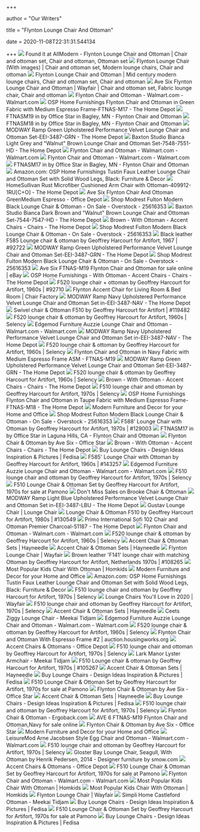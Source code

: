 +++
        
author = "Our Writers"
        
title = "Flynton Lounge Chair And Ottoman"
        
date = 2020-11-08T22:31:31.544134
        
+++
[ ![](https://i.pinimg.com/originals/5f/24/fa/5f24fa8536da3b326f4db71f797cead8.jpg)](https://i.pinimg.com/originals/5f/24/fa/5f24fa8536da3b326f4db71f797cead8.jpg) Found it at AllModern - Flynton Lounge Chair and Ottoman | Chair and ottoman  set, Chair and ottoman, Ottoman set
[ ![](https://i.pinimg.com/originals/8a/ac/02/8aac0289ccb47beb67ec276ff01591eb.jpg)](https://i.pinimg.com/originals/8a/ac/02/8aac0289ccb47beb67ec276ff01591eb.jpg) Flynton Lounge Chair (With images) | Chair and ottoman set, Modern lounge  chairs, Chair and ottoman
[ ![](https://i.pinimg.com/originals/82/68/94/82689488896562dc61608f6aa4ad1d04.jpg)](https://i.pinimg.com/originals/82/68/94/82689488896562dc61608f6aa4ad1d04.jpg) Flynton Lounge Chair and Ottoman | Mid century modern lounge chairs, Chair  and ottoman set, Chair and ottoman
[ ![](https://i.pinimg.com/474x/1e/93/d0/1e93d065783aee4545a72076866add03.jpg)](https://i.pinimg.com/474x/1e/93/d0/1e93d065783aee4545a72076866add03.jpg) Ave Six Flynton Lounge Chair and Ottoman | Wayfair | Chair and ottoman set,  Fabric lounge chair, Chair and ottoman
[ ![](https://i5.walmartimages.com/asr/39ece50c-e58d-4d3e-8f6f-c707ae8e52a4_1.6a51ada7bdd7a3e5b3686e3c0397ff75.jpeg)](https://i5.walmartimages.com/asr/39ece50c-e58d-4d3e-8f6f-c707ae8e52a4_1.6a51ada7bdd7a3e5b3686e3c0397ff75.jpeg) Flynton Chair and Ottoman - Walmart.com - Walmart.com
[ ![](https://images.homedepot-static.com/productImages/f8bd5134-7f9c-4a27-9698-079fea4b382a/svn/milford-green-polyester-osp-home-furnishings-accent-chairs-ftnas-m17-31_600.jpg)](https://images.homedepot-static.com/productImages/f8bd5134-7f9c-4a27-9698-079fea4b382a/svn/milford-green-polyester-osp-home-furnishings-accent-chairs-ftnas-m17-31_600.jpg) OSP Home Furnishings Flynton Chair and Ottoman in Green Fabric with Medium  Espresso Frame-FTNAS-M17 - The Home Depot
[ ![](https://images.webfronts.com/cache/frxmjlrtfdru.jpg?imgeng=/w_500/h_500/m_letterbox_ffffff_100)](https://images.webfronts.com/cache/frxmjlrtfdru.jpg?imgeng=/w_500/h_500/m_letterbox_ffffff_100) FTNASM19 in by Office Star in Bagley, MN - Flynton Chair and Ottoman
[ ![](https://images.webfronts.com/cache/fresfoxkfhuw.jpg?imgeng=/w_500/h_500/m_letterbox_ffffff_100)](https://images.webfronts.com/cache/fresfoxkfhuw.jpg?imgeng=/w_500/h_500/m_letterbox_ffffff_100) FTNASM18 in by Office Star in Bagley, MN - Flynton Chair and Ottoman
[ ![](https://images.homedepot-static.com/productImages/e98343ea-ecd0-4c4d-87a4-a2ef687eb7ba/svn/green-modway-accent-chairs-eei-3487-grn-64_1000.jpg)](https://images.homedepot-static.com/productImages/e98343ea-ecd0-4c4d-87a4-a2ef687eb7ba/svn/green-modway-accent-chairs-eei-3487-grn-64_1000.jpg) MODWAY Ramp Green Upholstered Performance Velvet Lounge Chair and Ottoman  Set-EEI-3487-GRN - The Home Depot
[ ![](https://images.homedepot-static.com/productImages/c1caa565-d01f-441c-a725-10c51aae9e6b/svn/light-grey-walnut-brown-baxton-studio-accent-chairs-7548-7551-hd-64_1000.jpg)](https://images.homedepot-static.com/productImages/c1caa565-d01f-441c-a725-10c51aae9e6b/svn/light-grey-walnut-brown-baxton-studio-accent-chairs-7548-7551-hd-64_1000.jpg) Baxton Studio Bianca Light Grey and "Walnut" Brown Lounge Chair and Ottoman  Set-7548-7551-HD - The Home Depot
[ ![](https://i5.walmartimages.com/dfw/6e29e393-d230/k2-_65d349bb-30b5-4160-95fc-d5819227e559.v1.jpg)](https://i5.walmartimages.com/dfw/6e29e393-d230/k2-_65d349bb-30b5-4160-95fc-d5819227e559.v1.jpg) Flynton Chair and Ottoman - Walmart.com - Walmart.com
[ ![](https://i5.walmartimages.com/asr/9f0ece37-ed8a-44d7-9a45-687f8abd11fe_1.fef4bacfe220df14d518e3822f3bdf2d.jpeg?odnWidth=282&odnHeight=282&odnBg=ffffff)](https://i5.walmartimages.com/asr/9f0ece37-ed8a-44d7-9a45-687f8abd11fe_1.fef4bacfe220df14d518e3822f3bdf2d.jpeg?odnWidth=282&odnHeight=282&odnBg=ffffff) Flynton Chair and Ottoman - Walmart.com - Walmart.com
[ ![](https://images.webfronts.com/cache/frthmnmthxym.jpg?imgeng=/w_300)](https://images.webfronts.com/cache/frthmnmthxym.jpg?imgeng=/w_300) FTNASM17 in by Office Star in Bagley, MN - Flynton Chair and Ottoman
[ ![](https://images-na.ssl-images-amazon.com/images/I/81WPKYWId5L._AC_SX679_.jpg)](https://images-na.ssl-images-amazon.com/images/I/81WPKYWId5L._AC_SX679_.jpg) Amazon.com: OSP Home Furnishings Tustin Faux Leather Lounge Chair and  Ottoman Set with Solid Wood Legs, Black: Furniture & Decor
[ ![](https://images.homedepot-static.com/productImages/2aa63ef8-f4b4-4c71-8f9e-e9e94d099a48/svn/rust-homesullivan-accent-chairs-409912-1ru-c-o-40_600.jpg)](https://images.homedepot-static.com/productImages/2aa63ef8-f4b4-4c71-8f9e-e9e94d099a48/svn/rust-homesullivan-accent-chairs-409912-1ru-c-o-40_600.jpg) HomeSullivan Rust Microfiber Cushioned Arm Chair with Ottoman-409912-1RU[C+O]  - The Home Depot
[ ![](https://media.officedepot.com/image/upload/b_rgb:FFFFFF,c_pad,dpr_1.0,f_auto,h_666,q_auto,w_500/c_pad,h_666,w_500/v1/products/2884242/2884242_o04_ave_six_flynton_chair_and_ottoman?pgw=1)](https://media.officedepot.com/image/upload/b_rgb:FFFFFF,c_pad,dpr_1.0,f_auto,h_666,q_auto,w_500/c_pad,h_666,w_500/v1/products/2884242/2884242_o04_ave_six_flynton_chair_and_ottoman?pgw=1) Ave Six Flynton Chair And Ottoman GreenMedium Espresso - Office Depot
[ ![](https://ak1.ostkcdn.com/images/products/25616353/Modrest-Fulton-Modern-Black-Lounge-Chair-Ottoman-9c153a9f-e8a9-4baa-82a2-42e1ef9f172a_600.jpg?impolicy=medium)](https://ak1.ostkcdn.com/images/products/25616353/Modrest-Fulton-Modern-Black-Lounge-Chair-Ottoman-9c153a9f-e8a9-4baa-82a2-42e1ef9f172a_600.jpg?impolicy=medium) Shop Modrest Fulton Modern Black Lounge Chair & Ottoman - On Sale -  Overstock - 25616353
[ ![](https://images.homedepot-static.com/productImages/01db7ed5-b516-41c7-81d7-45e11a46ee0d/svn/dark-brown-walnut-brown-baxton-studio-accent-chairs-7544-7547-hd-31_600.jpg)](https://images.homedepot-static.com/productImages/01db7ed5-b516-41c7-81d7-45e11a46ee0d/svn/dark-brown-walnut-brown-baxton-studio-accent-chairs-7544-7547-hd-31_600.jpg) Baxton Studio Bianca Dark Brown and "Walnut" Brown Lounge Chair and Ottoman  Set-7544-7547-HD - The Home Depot
[ ![](https://images.homedepot-static.com/productImages/44ccc409-842b-4a8d-a839-57eaaf4de41d/svn/saddle-brown-distressed-handy-living-accent-chairs-a153089-64_400.jpg)](https://images.homedepot-static.com/productImages/44ccc409-842b-4a8d-a839-57eaaf4de41d/svn/saddle-brown-distressed-handy-living-accent-chairs-a153089-64_400.jpg) Brown - With Ottoman - Accent Chairs - Chairs - The Home Depot
[ ![](https://ak1.ostkcdn.com/images/products/25616353/Modrest-Fulton-Modern-Black-Lounge-Chair-Ottoman-d9971037-62a3-40f1-a7d3-f931a26e3e9e_600.jpg?impolicy=medium)](https://ak1.ostkcdn.com/images/products/25616353/Modrest-Fulton-Modern-Black-Lounge-Chair-Ottoman-d9971037-62a3-40f1-a7d3-f931a26e3e9e_600.jpg?impolicy=medium) Shop Modrest Fulton Modern Black Lounge Chair & Ottoman - On Sale -  Overstock - 25616353
[ ![](https://img.vntg.com/large/15468726640726/black-leather-f585-lounge-chair-and-ottoman-by-geoffrey-harcourt-for-artifort-1967.jpg)](https://img.vntg.com/large/15468726640726/black-leather-f585-lounge-chair-and-ottoman-by-geoffrey-harcourt-for-artifort-1967.jpg) Black leather F585 Lounge chair & ottoman by Geoffrey Harcourt for  Artifort, 1967 | #92722
[ ![](https://images.homedepot-static.com/productImages/dd104bfb-1d3a-4320-93b7-d49a7ae45c49/svn/green-modway-accent-chairs-eei-3487-grn-1f_600.jpg)](https://images.homedepot-static.com/productImages/dd104bfb-1d3a-4320-93b7-d49a7ae45c49/svn/green-modway-accent-chairs-eei-3487-grn-1f_600.jpg) MODWAY Ramp Green Upholstered Performance Velvet Lounge Chair and Ottoman  Set-EEI-3487-GRN - The Home Depot
[ ![](https://ak1.ostkcdn.com/images/products/25616353/Modrest-Fulton-Modern-Black-Lounge-Chair-Ottoman-3867a5af-1784-40b0-8c49-d231abddecee_600.jpg?impolicy=medium)](https://ak1.ostkcdn.com/images/products/25616353/Modrest-Fulton-Modern-Black-Lounge-Chair-Ottoman-3867a5af-1784-40b0-8c49-d231abddecee_600.jpg?impolicy=medium) Shop Modrest Fulton Modern Black Lounge Chair & Ottoman - On Sale -  Overstock - 25616353
[ ![](https://i.ebayimg.com/images/g/u2IAAOSwSRtd-w86/s-l640.jpg)](https://i.ebayimg.com/images/g/u2IAAOSwSRtd-w86/s-l640.jpg) Ave Six FTNAS-M19 Flynton Chair and Ottoman for sale online | eBay
[ ![](https://images.homedepot-static.com/productImages/60f93584-abbd-49f9-8b04-14441db9a800/svn/white-osp-home-furnishings-accent-chairs-tsn51-w32-64_1000.jpg)](https://images.homedepot-static.com/productImages/60f93584-abbd-49f9-8b04-14441db9a800/svn/white-osp-home-furnishings-accent-chairs-tsn51-w32-64_1000.jpg) OSP Home Furnishings - With Ottoman - Accent Chairs - Chairs - The Home  Depot
[ ![](https://img.vntg.com/large/15468724451761/f520-lounge-chair-ottoman-by-geoffrey-harcourt-for-artifort-1960s.jpg)](https://img.vntg.com/large/15468724451761/f520-lounge-chair-ottoman-by-geoffrey-harcourt-for-artifort-1960s.jpg) F520 lounge chair + ottoman by Geoffrey Harcourt for Artifort, 1960s |  #92710
[ ![](https://www.chairfactory.in/images/products/Flynton.jpg)](https://www.chairfactory.in/images/products/Flynton.jpg) Flynton Accent Chair for Living Room & Bed Room | Chair Factory
[ ![](https://images.homedepot-static.com/productImages/c3b1e03b-e3a3-4409-92a9-5d5eb37457cd/svn/navy-modway-accent-chairs-eei-3487-nav-40_600.jpg)](https://images.homedepot-static.com/productImages/c3b1e03b-e3a3-4409-92a9-5d5eb37457cd/svn/navy-modway-accent-chairs-eei-3487-nav-40_600.jpg) MODWAY Ramp Navy Upholstered Performance Velvet Lounge Chair and Ottoman  Set in-EEI-3487-NAV - The Home Depot
[ ![](https://img.vntg.com/large/15790163682896/swivel-chair-and-ottoman-f510-by-geoffrey-harcourt-for-artifort.jpg)](https://img.vntg.com/large/15790163682896/swivel-chair-and-ottoman-f510-by-geoffrey-harcourt-for-artifort.jpg) Swivel chair & Ottoman F510 by Geoffrey Harcourt for Artifort | #119482
[ ![](https://selency.imgix.net/96b13b4d-9d6c-4de4-932f-945d94393414/f520-geoffrey-harcourt-for-artifort-lounge-chair-ottoman-1960s_original.png?bg=FFF&fit=fill&auto=format%2Ccompress&w=579&h=475&meta_format=product_gallery_main&fm=jpg)](https://selency.imgix.net/96b13b4d-9d6c-4de4-932f-945d94393414/f520-geoffrey-harcourt-for-artifort-lounge-chair-ottoman-1960s_original.png?bg=FFF&fit=fill&auto=format%2Ccompress&w=579&h=475&meta_format=product_gallery_main&fm=jpg) F520 lounge chair & ottoman by Geoffrey Harcourt for Artifort, 1960s |  Selency
[ ![](https://i5.walmartimages.com/asr/bef6bd8f-8f64-4724-9638-87d208917caa_1.2c9bf842a81bae2f5979fcafdefd9a6d.jpeg)](https://i5.walmartimages.com/asr/bef6bd8f-8f64-4724-9638-87d208917caa_1.2c9bf842a81bae2f5979fcafdefd9a6d.jpeg) Edgemod Furniture Auzzie Lounge Chair and Ottoman - Walmart.com -  Walmart.com
[ ![](https://images.homedepot-static.com/productImages/53281d2f-3ef5-4eda-85a2-903d806c8c1d/svn/navy-modway-accent-chairs-eei-3487-nav-64_1000.jpg)](https://images.homedepot-static.com/productImages/53281d2f-3ef5-4eda-85a2-903d806c8c1d/svn/navy-modway-accent-chairs-eei-3487-nav-64_1000.jpg) MODWAY Ramp Navy Upholstered Performance Velvet Lounge Chair and Ottoman  Set in-EEI-3487-NAV - The Home Depot
[ ![](https://selency.imgix.net/bb7edf5f-39db-448a-a76d-0681d750f619/f520-geoffrey-harcourt-for-artifort-lounge-chair-ottoman-1960s_original.png?bg=F5F5F5&fit=fill&auto=format%2Ccompress&w=579&h=475&mark=https%3A%2F%2Fassets.selency.co%2Fimg%2Fproduct-authentification_en.png%3Fv%3D2&markx=435&marky=20&markw=120&meta_format=product_grey_main_auth_en&fm=jpg)](https://selency.imgix.net/bb7edf5f-39db-448a-a76d-0681d750f619/f520-geoffrey-harcourt-for-artifort-lounge-chair-ottoman-1960s_original.png?bg=F5F5F5&fit=fill&auto=format%2Ccompress&w=579&h=475&mark=https%3A%2F%2Fassets.selency.co%2Fimg%2Fproduct-authentification_en.png%3Fv%3D2&markx=435&marky=20&markw=120&meta_format=product_grey_main_auth_en&fm=jpg) F520 lounge chair & ottoman by Geoffrey Harcourt for Artifort, 1960s |  Selency
[ ![](https://media.cymaxstores.com/Images/5175/2019933-3-L.jpg)](https://media.cymaxstores.com/Images/5175/2019933-3-L.jpg) Flynton Chair and Ottoman in Navy Fabric with Medium Espresso Frame ASM -  FTNAS-M19
[ ![](https://images.homedepot-static.com/productImages/a78a2263-ddbe-4c80-9139-d18b85227786/svn/green-modway-accent-chairs-eei-3487-grn-4f_600.jpg)](https://images.homedepot-static.com/productImages/a78a2263-ddbe-4c80-9139-d18b85227786/svn/green-modway-accent-chairs-eei-3487-grn-4f_600.jpg) MODWAY Ramp Green Upholstered Performance Velvet Lounge Chair and Ottoman  Set-EEI-3487-GRN - The Home Depot
[ ![](https://selency.imgix.net/503c16e6-acdf-45ba-b522-68c44a031a3a/f520-geoffrey-harcourt-for-artifort-lounge-chair-ottoman-1960s_original.png?bg=FFF&fit=fill&auto=format%2Ccompress&w=579&h=475&meta_format=product_gallery_main&fm=jpg)](https://selency.imgix.net/503c16e6-acdf-45ba-b522-68c44a031a3a/f520-geoffrey-harcourt-for-artifort-lounge-chair-ottoman-1960s_original.png?bg=FFF&fit=fill&auto=format%2Ccompress&w=579&h=475&meta_format=product_gallery_main&fm=jpg) F520 lounge chair & ottoman by Geoffrey Harcourt for Artifort, 1960s |  Selency
[ ![](https://images.homedepot-static.com/productImages/b6d62310-36b4-4059-a60c-049e23f60a56/svn/espresso-faux-leather-black-lumisource-accent-chairs-c2-izzy-bke-64_400.jpg)](https://images.homedepot-static.com/productImages/b6d62310-36b4-4059-a60c-049e23f60a56/svn/espresso-faux-leather-black-lumisource-accent-chairs-c2-izzy-bke-64_400.jpg) Brown - With Ottoman - Accent Chairs - Chairs - The Home Depot
[ ![](https://selency.imgix.net/597f2f38-5d1d-4a7e-a08a-74eeafbbabed/f510-lounge-chair-and-ottoman-by-geoffrey-harcourt-for-artifort-1970s_original.png?bg=0FFF&fit=fill&auto=format%2Ccompress&w=600&h=600&meta_format=product_og)](https://selency.imgix.net/597f2f38-5d1d-4a7e-a08a-74eeafbbabed/f510-lounge-chair-and-ottoman-by-geoffrey-harcourt-for-artifort-1970s_original.png?bg=0FFF&fit=fill&auto=format%2Ccompress&w=600&h=600&meta_format=product_og) F510 lounge chair and ottoman by Geoffrey Harcourt for Artifort, 1970s |  Selency
[ ![](https://images.homedepot-static.com/productImages/30e5db77-f988-42ce-a515-7a1738cf55d9/svn/milford-taupe-polyester-osp-home-furnishings-accent-chairs-ftnas-m18-1f_600.jpg)](https://images.homedepot-static.com/productImages/30e5db77-f988-42ce-a515-7a1738cf55d9/svn/milford-taupe-polyester-osp-home-furnishings-accent-chairs-ftnas-m18-1f_600.jpg) OSP Home Furnishings Flynton Chair and Ottoman in Taupe Fabric with Medium  Espresso Frame-FTNAS-M18 - The Home Depot
[ ![](https://secure.img1-fg.wfcdn.com/im/89523314/resize-h400-w400%5Ecompr-r85/3115/31154263/Canyon+Vista+Lounge+Chair+and+Ottoman.jpg)](https://secure.img1-fg.wfcdn.com/im/89523314/resize-h400-w400%5Ecompr-r85/3115/31154263/Canyon+Vista+Lounge+Chair+and+Ottoman.jpg) Modern Furniture and Decor for your Home and Office
[ ![](https://ak1.ostkcdn.com/images/products/25616353/Modrest-Fulton-Modern-Black-Lounge-Chair-Ottoman-30d14c87-8ad1-4fa2-9cdf-4b8efa2bc70b_600.jpg?impolicy=medium)](https://ak1.ostkcdn.com/images/products/25616353/Modrest-Fulton-Modern-Black-Lounge-Chair-Ottoman-30d14c87-8ad1-4fa2-9cdf-4b8efa2bc70b_600.jpg?impolicy=medium) Shop Modrest Fulton Modern Black Lounge Chair & Ottoman - On Sale -  Overstock - 25616353
[ ![](https://img.vntg.com/large/15886594574908/f588-lounge-chair-with-ottoman-by-geoffrey-harcourt-for-artifort-1970s.jpg)](https://img.vntg.com/large/15886594574908/f588-lounge-chair-with-ottoman-by-geoffrey-harcourt-for-artifort-1970s.jpg) F588' Lounge Chair with Ottoman by Geoffrey Harcourt for Artifort, 1970s |  #129003
[ ![](https://images.webfronts.com/cache/frvonhupfshj.jpg?imgeng=/w_300/h_300/m_letterbox_ffffff_100)](https://images.webfronts.com/cache/frvonhupfshj.jpg?imgeng=/w_300/h_300/m_letterbox_ffffff_100) FTNASM17 in by Office Star in Laguna Hills, CA - Flynton Chair and Ottoman
[ ![](https://d37lmo9b6n3d7g.cloudfront.net/images/detailed/533/FTNAS-M17_BP-CRWCSL-FR10_CO-SK21-MCM_Rmset2_hi.jpg?t=1527574407)](https://d37lmo9b6n3d7g.cloudfront.net/images/detailed/533/FTNAS-M17_BP-CRWCSL-FR10_CO-SK21-MCM_Rmset2_hi.jpg?t=1527574407) Flynton Chair & Ottoman by Ave Six - Office Star
[ ![](https://images.homedepot-static.com/productImages/2940ce7d-a848-4229-8e0d-138324ed181a/svn/chocolate-brown-handy-living-accent-chairs-a153140-64_400.jpg)](https://images.homedepot-static.com/productImages/2940ce7d-a848-4229-8e0d-138324ed181a/svn/chocolate-brown-handy-living-accent-chairs-a153140-64_400.jpg) Brown - With Ottoman - Accent Chairs - Chairs - The Home Depot
[ ![](https://secureservercdn.net/45.40.148.147/z1o.a2d.myftpupload.com/wp-content/uploads/2020/06/Lounge-Chairs-19.jpg?time=1603582779)](https://secureservercdn.net/45.40.148.147/z1o.a2d.myftpupload.com/wp-content/uploads/2020/06/Lounge-Chairs-19.jpg?time=1603582779) Buy Lounge Chairs - Design Ideas Inspiration & Pictures | Fedisa
[ ![](https://img.vntg.com/16040415204941/f585-lounge-chair-with-ottoman-by-geoffrey-harcourt-for-artifort-1960s.jpg)](https://img.vntg.com/16040415204941/f585-lounge-chair-with-ottoman-by-geoffrey-harcourt-for-artifort-1960s.jpg) F585' Lounge Chair with Ottoman by Geoffrey Harcourt for Artifort, 1960s |  #143257
[ ![](https://i5.walmartimages.com/asr/12df0175-1f37-4f74-94ae-7434a4608ea5_1.1ce900348602b48ecf83e3c284e909cb.jpeg)](https://i5.walmartimages.com/asr/12df0175-1f37-4f74-94ae-7434a4608ea5_1.1ce900348602b48ecf83e3c284e909cb.jpeg) Edgemod Furniture Auzzie Lounge Chair and Ottoman - Walmart.com -  Walmart.com
[ ![](https://selency.imgix.net/62c656e6-1594-48f4-8e28-08e82148c7dc/f510-lounge-chair-and-ottoman-by-geoffrey-harcourt-for-artifort-1970s_original.png?bg=0FFF&fit=fill&auto=format%2Ccompress&w=600&h=600&meta_format=product_og)](https://selency.imgix.net/62c656e6-1594-48f4-8e28-08e82148c7dc/f510-lounge-chair-and-ottoman-by-geoffrey-harcourt-for-artifort-1970s_original.png?bg=0FFF&fit=fill&auto=format%2Ccompress&w=600&h=600&meta_format=product_og) F510 lounge chair and ottoman by Geoffrey Harcourt for Artifort, 1970s |  Selency
[ ![](https://cdn20.pamono.com/p/s/5/0/505334_cdntsmorb6/f510-lounge-chair-ottoman-set-by-geoffrey-harcourt-for-artifort-1970s.jpg)](https://cdn20.pamono.com/p/s/5/0/505334_cdntsmorb6/f510-lounge-chair-ottoman-set-by-geoffrey-harcourt-for-artifort-1970s.jpg) F510 Lounge Chair & Ottoman Set by Geoffrey Harcourt for Artifort, 1970s  for sale at Pamono
[ ![](https://images.prod.meredith.com/product/af9b48c279af2ce75acf4f76ea59b5eb/1576932594976/l/brooke-chair-and-ottoman-beige-floral)](https://images.prod.meredith.com/product/af9b48c279af2ce75acf4f76ea59b5eb/1576932594976/l/brooke-chair-and-ottoman-beige-floral) Don't Miss Sales on Brooke Chair & Ottoman
[ ![](https://images.homedepot-static.com/productImages/1a9c9c7a-c2b0-425c-b00b-cdb18d7702ea/svn/light-blue-modway-accent-chairs-eei-3487-lbu-64_600.jpg)](https://images.homedepot-static.com/productImages/1a9c9c7a-c2b0-425c-b00b-cdb18d7702ea/svn/light-blue-modway-accent-chairs-eei-3487-lbu-64_600.jpg) MODWAY Ramp Light Blue Upholstered Performance Velvet Lounge Chair and  Ottoman Set in-EEI-3487-LBU - The Home Depot
[ ![](https://lh4.googleusercontent.com/proxy/2q7iZgAwRrfyVsBn825OjBTLQ9u2p-FGsfx3MFTXcq5Ht4ksqui27vEQYwW88VEmYFLOqOZuwYO4rnbBiZAfu4MHWUasVcD1NSQx-kcJntw1d2UCxgIXxWoWKEs-ujPntiIlDCW0QtIoZC3NHO_WC96556OBd-1biACLXVsdYMA6TOcQo3ELUZu34rDL0Xdha8acGF8QSHZyEh4W7cQSZjkvEVsw7tGh9qcC=w1200-h630-p-k-no-nu)](https://lh4.googleusercontent.com/proxy/2q7iZgAwRrfyVsBn825OjBTLQ9u2p-FGsfx3MFTXcq5Ht4ksqui27vEQYwW88VEmYFLOqOZuwYO4rnbBiZAfu4MHWUasVcD1NSQx-kcJntw1d2UCxgIXxWoWKEs-ujPntiIlDCW0QtIoZC3NHO_WC96556OBd-1biACLXVsdYMA6TOcQo3ELUZu34rDL0Xdha8acGF8QSHZyEh4W7cQSZjkvEVsw7tGh9qcC=w1200-h630-p-k-no-nu) Gustav Lounge Chair | Lounge Chair
[ ![](https://img.vntg.com/large/15904286906215/lounge-chair-and-ottoman-f510-by-geoffrey-harcourt-for-artifort-1980s.jpg)](https://img.vntg.com/large/15904286906215/lounge-chair-and-ottoman-f510-by-geoffrey-harcourt-for-artifort-1980s.jpg) Lounge Chair & Ottoman F510 by Geoffrey Harcourt for Artifort, 1980s |  #130549
[ ![](https://images.homedepot-static.com/productImages/570c5d1a-a599-4e85-b7de-f48ab2f6c1d5/svn/charcoal-accent-chairs-51187-64_600.jpg)](https://images.homedepot-static.com/productImages/570c5d1a-a599-4e85-b7de-f48ab2f6c1d5/svn/charcoal-accent-chairs-51187-64_600.jpg) Primo International Sofi 102 Chair and Ottoman Premier Charcoal-51187 - The  Home Depot
[ ![](https://i5.walmartimages.com/asr/dec13687-e372-4d3c-a1d7-56dca882361c_1.fd13bc26236f28f094c26563fbe3f3e4.jpeg?odnWidth=282&odnHeight=282&odnBg=ffffff)](https://i5.walmartimages.com/asr/dec13687-e372-4d3c-a1d7-56dca882361c_1.fd13bc26236f28f094c26563fbe3f3e4.jpeg?odnWidth=282&odnHeight=282&odnBg=ffffff) Flynton Chair and Ottoman - Walmart.com - Walmart.com
[ ![](https://selency.imgix.net/c6bd8e02-9c04-49e6-ab5f-3250db6dd2c8/f520-geoffrey-harcourt-for-artifort-lounge-chair-ottoman-1960s_original.png?bg=FFF&fit=fill&auto=format%2Ccompress&w=579&h=475&meta_format=product_gallery_main&fm=jpg)](https://selency.imgix.net/c6bd8e02-9c04-49e6-ab5f-3250db6dd2c8/f520-geoffrey-harcourt-for-artifort-lounge-chair-ottoman-1960s_original.png?bg=FFF&fit=fill&auto=format%2Ccompress&w=579&h=475&meta_format=product_gallery_main&fm=jpg) F520 lounge chair & ottoman by Geoffrey Harcourt for Artifort, 1960s |  Selency
[ ![](https://content.haycdn.com/mgen/master:NATH087.jpg?is=400,400,0xffffff)](https://content.haycdn.com/mgen/master:NATH087.jpg?is=400,400,0xffffff) Accent Chair & Ottoman Sets | Hayneedle
[ ![](https://content.haycdn.com/mgen/master:MEIY015.jpg?is=400,400,0xffffff)](https://content.haycdn.com/mgen/master:MEIY015.jpg?is=400,400,0xffffff) Accent Chair & Ottoman Sets | Hayneedle
[ ![](https://secure.img1-fg.wfcdn.com/im/28478582/resize-h310-w310%5Ecompr-r85/6729/67298412/newton-chaise-lounge.jpg)](https://secure.img1-fg.wfcdn.com/im/28478582/resize-h310-w310%5Ecompr-r85/6729/67298412/newton-chaise-lounge.jpg) Flynton Lounge Chair | Wayfair
[ ![](https://img.vntg.com/large/1565717508681/brown-leather-f141-lounge-chair-with-matching-ottoman-by-geoffrey-harcourt-for-artifort-netherlands-1970s.jpg)](https://img.vntg.com/large/1565717508681/brown-leather-f141-lounge-chair-with-matching-ottoman-by-geoffrey-harcourt-for-artifort-netherlands-1970s.jpg) Brown leather 'F141' lounge chair with matching Ottoman by Geoffrey  Harcourt for Artifort, Netherlands 1970s | #108265
[ ![](https://secure.img2-fg.wfcdn.com/im/57087765/compr-r85/5355/53550926/brougham-wingback-chair-and-ottoman.jpg)](https://secure.img2-fg.wfcdn.com/im/57087765/compr-r85/5355/53550926/brougham-wingback-chair-and-ottoman.jpg) Most Popular Kids Chair With Ottoman | Homkids
[ ![](https://secure.img1-fg.wfcdn.com/im/97977900/resize-h400-w400%5Ecompr-r85/1735/17359334/Jaco+Velvet+Lounge+Chair+and+Ottoman.jpg)](https://secure.img1-fg.wfcdn.com/im/97977900/resize-h400-w400%5Ecompr-r85/1735/17359334/Jaco+Velvet+Lounge+Chair+and+Ottoman.jpg) Modern Furniture and Decor for your Home and Office
[ ![](https://images-na.ssl-images-amazon.com/images/I/A1pCJ5fZqdL._AC_SX522_.jpg)](https://images-na.ssl-images-amazon.com/images/I/A1pCJ5fZqdL._AC_SX522_.jpg) Amazon.com: OSP Home Furnishings Tustin Faux Leather Lounge Chair and  Ottoman Set with Solid Wood Legs, Black: Furniture & Decor
[ ![](https://selency.imgix.net/203592eb-4cfd-46ca-ae53-b5d86364e6f0/f510-lounge-chair-and-ottoman-by-geoffrey-harcourt-for-artifort-1970s_original.png?bg=FFF&fit=fill&auto=format%2Ccompress&w=579&h=475&meta_format=product_gallery_main&fm=jpg)](https://selency.imgix.net/203592eb-4cfd-46ca-ae53-b5d86364e6f0/f510-lounge-chair-and-ottoman-by-geoffrey-harcourt-for-artifort-1970s_original.png?bg=FFF&fit=fill&auto=format%2Ccompress&w=579&h=475&meta_format=product_gallery_main&fm=jpg) F510 lounge chair and ottoman by Geoffrey Harcourt for Artifort, 1970s |  Selency
[ ![](https://secure.img1-fg.wfcdn.com/im/34517384/resize-h310-w310%5Ecompr-r85/1110/111062857/radcliffe-21-lounge-chair-and-ottoman.jpg)](https://secure.img1-fg.wfcdn.com/im/34517384/resize-h310-w310%5Ecompr-r85/1110/111062857/radcliffe-21-lounge-chair-and-ottoman.jpg) Lounge Chairs You'll Love in 2020 | Wayfair
[ ![](https://selency.imgix.net/2fadda3b-ee70-4ca3-a352-d6eb154ee093/f510-lounge-chair-and-ottoman-by-geoffrey-harcourt-for-artifort-1970s_original.png?bg=0FFF&fit=fill&auto=format%2Ccompress&w=600&h=600&meta_format=product_og)](https://selency.imgix.net/2fadda3b-ee70-4ca3-a352-d6eb154ee093/f510-lounge-chair-and-ottoman-by-geoffrey-harcourt-for-artifort-1970s_original.png?bg=0FFF&fit=fill&auto=format%2Ccompress&w=600&h=600&meta_format=product_og) F510 lounge chair and ottoman by Geoffrey Harcourt for Artifort, 1970s |  Selency
[ ![](https://content.haycdn.com/mgen/master:EEI2476.jpg?is=400,400,0xffffff)](https://content.haycdn.com/mgen/master:EEI2476.jpg?is=400,400,0xffffff) Accent Chair & Ottoman Sets | Hayneedle
[ ![](https://secure.img1-fg.wfcdn.com/im/07516875/resize-h300-p1-w300%5Ecompr-r85/1676/16765793/Ziggy+Lounge+Chair.jpg)](https://secure.img1-fg.wfcdn.com/im/07516875/resize-h300-p1-w300%5Ecompr-r85/1676/16765793/Ziggy+Lounge+Chair.jpg) Ceets Ziggy Lounge Chair - Meekai Tidjam
[ ![](https://i5.walmartimages.com/asr/001d205f-d949-4dad-b0da-60ab4066a7c6_1.3a27ae1658e1dc410352f0108115cff3.jpeg)](https://i5.walmartimages.com/asr/001d205f-d949-4dad-b0da-60ab4066a7c6_1.3a27ae1658e1dc410352f0108115cff3.jpeg) Edgemod Furniture Auzzie Lounge Chair and Ottoman - Walmart.com -  Walmart.com
[ ![](https://selency.imgix.net/8683acf7-266a-4e02-8048-2719f899fa86/f520-geoffrey-harcourt-for-artifort-lounge-chair-ottoman-1960s_original.png?bg=FFF&fit=fill&auto=format%2Ccompress&w=579&h=475&meta_format=product_gallery_main&fm=jpg)](https://selency.imgix.net/8683acf7-266a-4e02-8048-2719f899fa86/f520-geoffrey-harcourt-for-artifort-lounge-chair-ottoman-1960s_original.png?bg=FFF&fit=fill&auto=format%2Ccompress&w=579&h=475&meta_format=product_gallery_main&fm=jpg) F520 lounge chair & ottoman by Geoffrey Harcourt for Artifort, 1960s |  Selency
[ ![](https://lh3.googleusercontent.com/-kBDxKmSzZE0/XgZ9nY5NfuI/AAAAAAAlopU/Ax0yYuF7gW0CPqhKYokToqrC6nFBJ_RGgCE0YBhgL/s1280/IMG_3488.HEIC)](https://lh3.googleusercontent.com/-kBDxKmSzZE0/XgZ9nY5NfuI/AAAAAAAlopU/Ax0yYuF7gW0CPqhKYokToqrC6nFBJ_RGgCE0YBhgL/s1280/IMG_3488.HEIC) Flynton Chair and Ottoman With Espresso Frame #2 | auction.housingworks.org
[ ![](https://media.officedepot.com/images/t_search,f_auto/products/5107398/Monarch-Specialties-Vintage-French-Fabric-Accent)](https://media.officedepot.com/images/t_search,f_auto/products/5107398/Monarch-Specialties-Vintage-French-Fabric-Accent) Accent Chairs & Ottomans - Office Depot
[ ![](https://selency.imgix.net/adab051d-2dbf-41ac-a982-dc9c147efa0d/f510-lounge-chair-and-ottoman-by-geoffrey-harcourt-for-artifort-1970s_original.png?bg=FFF&fit=fill&auto=format%2Ccompress&w=579&h=475&meta_format=product_gallery_main&fm=jpg)](https://selency.imgix.net/adab051d-2dbf-41ac-a982-dc9c147efa0d/f510-lounge-chair-and-ottoman-by-geoffrey-harcourt-for-artifort-1970s_original.png?bg=FFF&fit=fill&auto=format%2Ccompress&w=579&h=475&meta_format=product_gallery_main&fm=jpg) F510 lounge chair and ottoman by Geoffrey Harcourt for Artifort, 1970s |  Selency
[ ![](https://secure.img1-fg.wfcdn.com/im/25159417/resize-h300-p1-w300%5Ecompr-r85/2829/28294412/Lyster+Armchair.jpg)](https://secure.img1-fg.wfcdn.com/im/25159417/resize-h300-p1-w300%5Ecompr-r85/2829/28294412/Lyster+Armchair.jpg) Lark Manor Lyster Armchair - Meekai Tidjam
[ ![](https://img.vntg.com/large/15619996514409/f510-lounge-chair-and-ottoman-by-geoffrey-harcourt-for-artifort-1970s.jpg)](https://img.vntg.com/large/15619996514409/f510-lounge-chair-and-ottoman-by-geoffrey-harcourt-for-artifort-1970s.jpg) F510 Lounge chair & ottoman by Geoffrey Harcourt for Artifort, 1970s |  #105267
[ ![](https://content.haycdn.com/mgen/master:BSHD3121.jpg?is=400,400,0xffffff)](https://content.haycdn.com/mgen/master:BSHD3121.jpg?is=400,400,0xffffff) Accent Chair & Ottoman Sets | Hayneedle
[ ![](https://secureservercdn.net/45.40.148.147/z1o.a2d.myftpupload.com/wp-content/uploads/2020/06/Lounge-Chairs-21.jpg?time=1603582779)](https://secureservercdn.net/45.40.148.147/z1o.a2d.myftpupload.com/wp-content/uploads/2020/06/Lounge-Chairs-21.jpg?time=1603582779) Buy Lounge Chairs - Design Ideas Inspiration & Pictures | Fedisa
[ ![](https://cdn20.pamono.com/p/g/5/0/505334_8h2ma0d9j6/f510-lounge-chair-ottoman-set-by-geoffrey-harcourt-for-artifort-1970s-12.jpg)](https://cdn20.pamono.com/p/g/5/0/505334_8h2ma0d9j6/f510-lounge-chair-ottoman-set-by-geoffrey-harcourt-for-artifort-1970s-12.jpg) F510 Lounge Chair & Ottoman Set by Geoffrey Harcourt for Artifort, 1970s  for sale at Pamono
[ ![](https://d37lmo9b6n3d7g.cloudfront.net/images/thumbnails/300/300/detailed/474/27876_hi.jpg?t=1527610881)](https://d37lmo9b6n3d7g.cloudfront.net/images/thumbnails/300/300/detailed/474/27876_hi.jpg?t=1527610881) Flynton Chair & Ottoman by Ave Six - Office Star
[ ![](https://content.haycdn.com/mgen/master:MERI515.jpg?is=400,400,0xffffff)](https://content.haycdn.com/mgen/master:MERI515.jpg?is=400,400,0xffffff) Accent Chair & Ottoman Sets | Hayneedle
[ ![](https://secureservercdn.net/45.40.148.147/z1o.a2d.myftpupload.com/wp-content/uploads/2020/06/Lounge-Chairs-22.jpg?time=1603582779)](https://secureservercdn.net/45.40.148.147/z1o.a2d.myftpupload.com/wp-content/uploads/2020/06/Lounge-Chairs-22.jpg?time=1603582779) Buy Lounge Chairs - Design Ideas Inspiration & Pictures | Fedisa
[ ![](https://selency.imgix.net/a6fc753e-3f4b-456e-ae56-e8a0714da8ce/f510-lounge-chair-and-ottoman-by-geoffrey-harcourt-for-artifort-1970s_original.png?bg=FFF&fit=fill&auto=format%2Ccompress&w=579&h=475&meta_format=product_gallery_main&fm=jpg)](https://selency.imgix.net/a6fc753e-3f4b-456e-ae56-e8a0714da8ce/f510-lounge-chair-and-ottoman-by-geoffrey-harcourt-for-artifort-1970s_original.png?bg=FFF&fit=fill&auto=format%2Ccompress&w=579&h=475&meta_format=product_gallery_main&fm=jpg) F510 lounge chair and ottoman by Geoffrey Harcourt for Artifort, 1970s |  Selency
[ ![](https://www.ergoback.com/wp-content/uploads/2018/05/image-565.jpeg)](https://www.ergoback.com/wp-content/uploads/2018/05/image-565.jpeg) Flynton Chair & Ottoman - Ergoback.com
[ ![](https://i.ebayimg.com/thumbs/images/g/HNUAAOSwc65e7A2V/s-l200.jpg)](https://i.ebayimg.com/thumbs/images/g/HNUAAOSwc65e7A2V/s-l200.jpg) AVE 6 FTNAS-M19 Flynton Chair and Ottoman,Navy for sale online
[ ![](https://d37lmo9b6n3d7g.cloudfront.net/images/thumbnails/300/300/detailed/474/818A-11P9C1A7U_hi.jpg?t=1527623410)](https://d37lmo9b6n3d7g.cloudfront.net/images/thumbnails/300/300/detailed/474/818A-11P9C1A7U_hi.jpg?t=1527623410) Flynton Chair & Ottoman by Ave Six - Office Star
[ ![](https://secure.img1-fg.wfcdn.com/im/06114512/resize-h400-w400%5Ecompr-r85/3597/35977314/Sinan+Armchair.jpg)](https://secure.img1-fg.wfcdn.com/im/06114512/resize-h400-w400%5Ecompr-r85/3597/35977314/Sinan+Armchair.jpg) Modern Furniture and Decor for your Home and Office
[ ![](https://i5.walmartimages.com/asr/4b4f0914-9bdb-4e49-8754-d5797d2c7bf4_1.1ed43f5d52c6e78d6495bffd72ab4400.jpeg?odnWidth=612&odnHeight=612&odnBg=ffffff)](https://i5.walmartimages.com/asr/4b4f0914-9bdb-4e49-8754-d5797d2c7bf4_1.1ed43f5d52c6e78d6495bffd72ab4400.jpeg?odnWidth=612&odnHeight=612&odnBg=ffffff) LeisureMod Arne Jacobsen Style Egg Chair and Ottoman - Walmart.com -  Walmart.com
[ ![](https://selency.imgix.net/e7a9cde1-4960-4a35-927c-9603fa407ba3/f510-lounge-chair-and-ottoman-by-geoffrey-harcourt-for-artifort-1970s_original.png?bg=FFF&fit=fill&auto=format%2Ccompress&w=579&h=475&meta_format=product_gallery_main&fm=jpg)](https://selency.imgix.net/e7a9cde1-4960-4a35-927c-9603fa407ba3/f510-lounge-chair-and-ottoman-by-geoffrey-harcourt-for-artifort-1970s_original.png?bg=FFF&fit=fill&auto=format%2Ccompress&w=579&h=475&meta_format=product_gallery_main&fm=jpg) F510 lounge chair and ottoman by Geoffrey Harcourt for Artifort, 1970s |  Selency
[ ![](https://www.smow.com/pics/gl-009-000/gloster-bay-lounge-sessel-hellgrau-ottomann_zoom.jpg)](https://www.smow.com/pics/gl-009-000/gloster-bay-lounge-sessel-hellgrau-ottomann_zoom.jpg) Gloster Bay Lounge Chair, Seagull, With Ottoman by Henrik Pedersen, 2014 -  Designer furniture by smow.com
[ ![](https://media.officedepot.com/images/t_search,f_auto/products/8092265/Baxton-Studio-Luisa-Lounge-Chair-BlackCocoa)](https://media.officedepot.com/images/t_search,f_auto/products/8092265/Baxton-Studio-Luisa-Lounge-Chair-BlackCocoa) Accent Chairs & Ottomans - Office Depot
[ ![](https://cdn20.pamono.com/p/g/5/0/505334_wagot67491/f510-lounge-chair-ottoman-set-by-geoffrey-harcourt-for-artifort-1970s-2.jpg)](https://cdn20.pamono.com/p/g/5/0/505334_wagot67491/f510-lounge-chair-ottoman-set-by-geoffrey-harcourt-for-artifort-1970s-2.jpg) F510 Lounge Chair & Ottoman Set by Geoffrey Harcourt for Artifort, 1970s  for sale at Pamono
[ ![](https://i5.walmartimages.com/asr/5b875615-d4d5-40ac-81fb-aa2724c9d74f_2.43285af9429b95bce60e5ebebd51493b.jpeg?odnWidth=282&odnHeight=282&odnBg=ffffff)](https://i5.walmartimages.com/asr/5b875615-d4d5-40ac-81fb-aa2724c9d74f_2.43285af9429b95bce60e5ebebd51493b.jpeg?odnWidth=282&odnHeight=282&odnBg=ffffff) Flynton Chair and Ottoman - Walmart.com - Walmart.com
[ ![](https://secure.img2-ag.wfcdn.com/im/30838314/compr-r85/3208/32084063/hoop-custom-upholstery-glider-and-ottoman.jpg)](https://secure.img2-ag.wfcdn.com/im/30838314/compr-r85/3208/32084063/hoop-custom-upholstery-glider-and-ottoman.jpg) Most Popular Kids Chair With Ottoman | Homkids
[ ![](https://secure.img1-ag.wfcdn.com/im/11626664/compr-r85/5791/57916439/canyon-vista-lounge-chair-and-ottoman.jpg)](https://secure.img1-ag.wfcdn.com/im/11626664/compr-r85/5791/57916439/canyon-vista-lounge-chair-and-ottoman.jpg) Most Popular Kids Chair With Ottoman | Homkids
[ ![](https://secure.img1-fg.wfcdn.com/im/67300657/resize-h310-w310%5Ecompr-r85/1047/104795697/kayla-lounge-chair.jpg)](https://secure.img1-fg.wfcdn.com/im/67300657/resize-h310-w310%5Ecompr-r85/1047/104795697/kayla-lounge-chair.jpg) Flynton Lounge Chair | Wayfair
[ ![](https://secure.img1-fg.wfcdn.com/im/05025361/resize-h300-p1-w300%5Ecompr-r85/3251/32510658/Castleford+Ottoman.jpg)](https://secure.img1-fg.wfcdn.com/im/05025361/resize-h300-p1-w300%5Ecompr-r85/3251/32510658/Castleford+Ottoman.jpg) Simpli Home Castleford Ottoman - Meekai Tidjam
[ ![](https://secureservercdn.net/45.40.148.147/z1o.a2d.myftpupload.com/wp-content/uploads/2020/06/Lounge-Chairs-14.jpg?time=1603582779)](https://secureservercdn.net/45.40.148.147/z1o.a2d.myftpupload.com/wp-content/uploads/2020/06/Lounge-Chairs-14.jpg?time=1603582779) Buy Lounge Chairs - Design Ideas Inspiration & Pictures | Fedisa
[ ![](https://cdn20.pamono.com/p/g/5/0/505334_6ssnaaomos/f510-lounge-chair-ottoman-set-by-geoffrey-harcourt-for-artifort-1970s-13.jpg)](https://cdn20.pamono.com/p/g/5/0/505334_6ssnaaomos/f510-lounge-chair-ottoman-set-by-geoffrey-harcourt-for-artifort-1970s-13.jpg) F510 Lounge Chair & Ottoman Set by Geoffrey Harcourt for Artifort, 1970s  for sale at Pamono
[ ![](https://secureservercdn.net/45.40.148.147/z1o.a2d.myftpupload.com/wp-content/uploads/2020/06/Lounge-Chairs-25.jpg?time=1603582779)](https://secureservercdn.net/45.40.148.147/z1o.a2d.myftpupload.com/wp-content/uploads/2020/06/Lounge-Chairs-25.jpg?time=1603582779) Buy Lounge Chairs - Design Ideas Inspiration & Pictures | Fedisa

